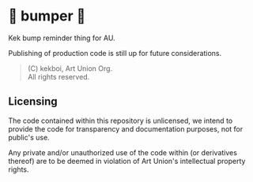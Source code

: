 # 🤜 bumper 🤛
Kek bump reminder thing for AU.  

Publishing of production code is still up for future considerations.
> (C) kekboi, Art Union Org.  
> All rights reserved.

## Licensing
The code contained within this repository is unlicensed, 
we intend to provide the code for transparency and documentation purposes, 
not for public's use.  

Any private and/or unauthorized use of the code within 
(or derivatives thereof) are to be deemed in violation of Art Union's 
intellectual property rights.
